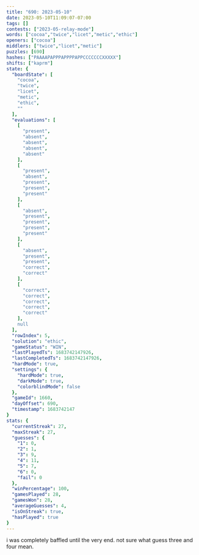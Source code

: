 ```yaml
---
title: "690: 2023-05-10"
date: 2023-05-10T11:09:07-07:00
tags: []
contests: ["2023-05-relay-mode"]
words: ["cocoa","twice","licet","metic","ethic"]
openers: ["cocoa"]
middlers: ["twice","licet","metic"]
puzzles: [690]
hashes: ["PAAAAPAPPPAPPPPAPPCCCCCCCXXXXX"]
shifts: ["kaprm"]
state: {
  "boardState": [
    "cocoa",
    "twice",
    "licet",
    "metic",
    "ethic",
    ""
  ],
  "evaluations": [
    [
      "present",
      "absent",
      "absent",
      "absent",
      "absent"
    ],
    [
      "present",
      "absent",
      "present",
      "present",
      "present"
    ],
    [
      "absent",
      "present",
      "present",
      "present",
      "present"
    ],
    [
      "absent",
      "present",
      "present",
      "correct",
      "correct"
    ],
    [
      "correct",
      "correct",
      "correct",
      "correct",
      "correct"
    ],
    null
  ],
  "rowIndex": 5,
  "solution": "ethic",
  "gameStatus": "WIN",
  "lastPlayedTs": 1683742147926,
  "lastCompletedTs": 1683742147926,
  "hardMode": true,
  "settings": {
    "hardMode": true,
    "darkMode": true,
    "colorblindMode": false
  },
  "gameId": 1660,
  "dayOffset": 690,
  "timestamp": 1683742147
}
stats: {
  "currentStreak": 27,
  "maxStreak": 27,
  "guesses": {
    "1": 0,
    "2": 1,
    "3": 9,
    "4": 11,
    "5": 7,
    "6": 0,
    "fail": 0
  },
  "winPercentage": 100,
  "gamesPlayed": 28,
  "gamesWon": 28,
  "averageGuesses": 4,
  "isOnStreak": true,
  "hasPlayed": true
}
---
```

<!-- more -->
i was completely baffled until the very end. not sure what guess three and four mean.
